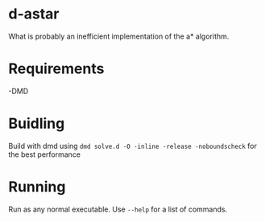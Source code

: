 # d-astar
What is probably an inefficient implementation of the a* algorithm.
# Requirements
-DMD
# Buidling
Build with dmd using `dmd solve.d -O -inline -release -noboundscheck` for the best performance
# Running
Run as any normal executable. Use `--help` for a list of commands.